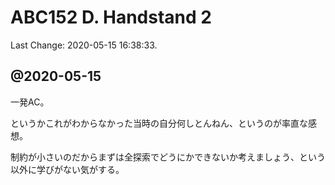 # ABC152 D. Handstand 2

Last Change: 2020-05-15 16:38:33.

## @2020-05-15

一発AC。

というかこれがわからなかった当時の自分何しとんねん、というのが率直な感想。

制約が小さいのだからまずは全探索でどうにかできないか考えましょう、という以外に学びがない気がする。

